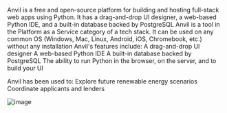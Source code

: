 Anvil is a free and open-source platform for building and hosting full-stack web apps using Python. It has a drag-and-drop UI designer, a web-based Python IDE, and a built-in database backed by PostgreSQL
Anvil is a tool in the Platform as a Service category of a tech stack. It can be used on any common OS (Windows, Mac, Linux, Android, iOS, Chromebook, etc.) without any installation
Anvil's features include: 
A drag-and-drop UI designer
A web-based Python IDE
A built-in database backed by PostgreSQL
The ability to run Python in the browser, on the server, and to build your UI

Anvil has been used to: 
Explore future renewable energy scenarios
Coordinate applicants and lenders

![image](https://github.com/Nataraj2001/Python_website/assets/106070514/4491306a-1ec5-4151-ad4a-4eb598593609)
